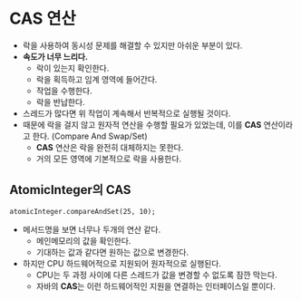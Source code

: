 # CAS 연산

- 락을 사용하여 동시성 문제를 해결할 수 있지만 아쉬운 부분이 있다.
- **속도가 너무 느리다.**
  - 락이 있는지 확인한다.
  - 락을 획득하고 임계 영역에 들어간다.
  - 작업을 수행한다.
  - 락을 반납한다.
- 스레드가 많다면 위 작업이 계속해서 반복적으로 실행될 것이다.
- 때문에 락을 걸지 않고 원자적 연산을 수행할 필요가 있었는데, 이를 **CAS** 연산이라고 한다. (Compare And Swap/Set)
  - **CAS** 연산은 락을 완전히 대체하지는 못한다.
  - 거의 모든 영역에 기본적으로 락을 사용한다.

## AtomicInteger의 CAS

`atomicInteger.compareAndSet(25, 10);`

- 메서드명을 보면 너무나 두개의 연산 같다.
  - 메인메모리의 값을 확인한다.
  - 기대하는 값과 같다면 원하는 값으로 변경한다.
- 하지만 CPU 하드웨어적으로 지원되어 원자적으로 실행된다.
  - CPU는 두 과정 사이에 다른 스레드가 값을 변경할 수 없도록 잠깐 막는다.
  - 자바의 **CAS**는 이런 하드웨어적인 지원을 연결하는 인터페이스일 뿐이다.
